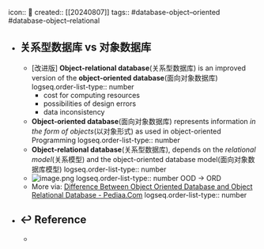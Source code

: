 icon:: 📄
created:: [[20240807]]
tags:: #database-object–oriented #database-object–relational

- ## 关系型数据库 vs 对象数据库
  - [改进版] **Object-relational database**(关系型数据库) is an improved version of the **object-oriented database**(面向对象数据库)
    logseq.order-list-type:: number
    - cost for computing resources
    - possibilities of design errors
    - data inconsistency
  - **Object-oriented database**(面向对象数据库) represents information *in the form of objects*(以对象形式) as used in object-oriented Programming
    logseq.order-list-type:: number
  - **Object-relational database**(关系型数据库), depends on the *relational model*(关系模型) and the object-oriented database model(面向对象数据库模型)
    logseq.order-list-type:: number
  - ![image.png](../assets/database/image_1667289030825_0.png)
    logseq.order-list-type:: number
    OOD -> ORD
  - More via: [Difference Between Object Oriented Database and Object Relational Database - Pediaa.Com](https://pediaa.com/difference-between-object-oriented-database-and-object-relational-database/)
    logseq.order-list-type:: number
- ## ↩ Reference
  -